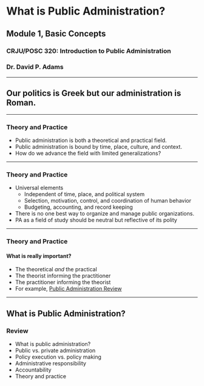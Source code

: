 # What is Public Administration?

## Module 1, Basic Concepts

### CRJU/POSC 320: Introduction to Public Administration

### Dr. David P. Adams

---

## Our politics is Greek but our administration is Roman.


---

### Theory and Practice

- Public administration is both a theoretical and practical field.
- Public administration is bound by time, place, culture, and context.
- How do we advance the field with limited generalizations?


---

### Theory and Practice

- Universal elements
  - Independent of time, place, and political system
  - Selection, motivation, control, and coordination of human behavior
  - Budgeting, accounting, and record keeping
- There is no one best way to organize and manage public organizations.
- PA as a field of study should be neutral but reflective of its polity

---

### Theory and Practice

#### What is really important?

- The theoretical _and_ the practical
- The theorist informing the practitioner
- The practitioner informing the theorist
- For example, [Public Administration Review]()

---

## What is Public Administration?

### Review

- What is public administration?
- Public vs. private administration
- Policy execution vs. policy making
- Administrative responsibility
- Accountability
- Theory and practice
